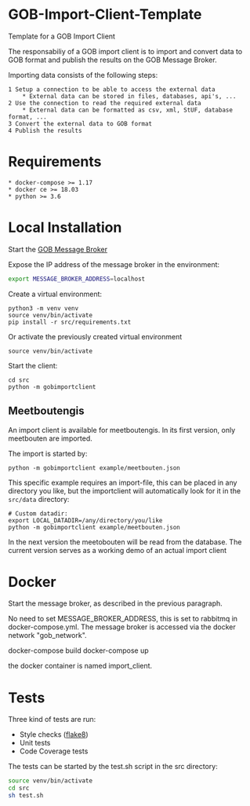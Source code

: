 # GOB-Import-Client-Template

Template for a GOB Import Client

The responsabiliy of a GOB import client is to import and convert data to GOB format and publish the results on the GOB Message Broker.

Importing data consists of the following steps:

    1 Setup a connection to be able to access the external data
        * External data can be stored in files, databases, api's, ...
    2 Use the connection to read the required external data
        * External data can be formatted as csv, xml, StUF, database format, ...
    3 Convert the external data to GOB format
    4 Publish the results
    
# Requirements

    * docker-compose >= 1.17
    * docker ce >= 18.03
    * python >= 3.6
    
# Local Installation

Start the [GOB Message Broker](https://github.com/Amsterdam/GOB-Message-Broker)

Expose the IP address of the message broker in the environment:

```bash
export MESSAGE_BROKER_ADDRESS=localhost
```

Create a virtual environment:

    python3 -m venv venv
    source venv/bin/activate
    pip install -r src/requirements.txt
    
Or activate the previously created virtual environment

    source venv/bin/activate
    
Start the client:

    cd src
    python -m gobimportclient
    
## Meetboutengis

An import client is available for meetboutengis.
In its first version, only meetbouten are imported.

The import is started by:

    python -m gobimportclient example/meetbouten.json
    
This specific example requires an import-file, this can be placed in any directory you like,
but the importclient will automatically look for it in the `src/data` directory:

	# Custom datadir:
	export LOCAL_DATADIR=/any/directory/you/like
    python -m gobimportclient example/meetbouten.json
	
In the next version the meetobouten will be read from the database.
The current version serves as a working demo of an actual import client

# Docker

Start the message broker, as described in the previous paragraph.

No need to set MESSAGE_BROKER_ADDRESS, this is set to rabbitmq in docker-compose.yml.
The message broker is accessed via the docker network "gob_network".

docker-compose build
docker-compose up

the docker container is named import_client.
 
# Tests

Three kind of tests are run:
  * Style checks ([flake8](http://flake8.pycqa.org/en/latest/))
  * Unit tests
  * Code Coverage tests
 
The tests can be started by the test.sh script in the src directory:

```bash
source venv/bin/activate
cd src
sh test.sh
```
